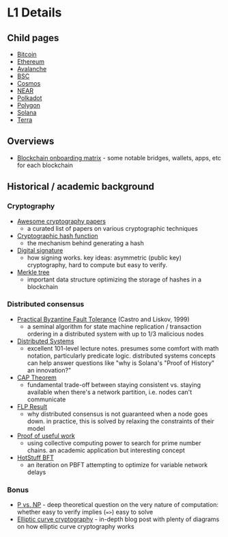 # L1 Details

## Child pages
* [Bitcoin](Bitcoin.md)
* [Ethereum](Ethereum.md)
* [Avalanche](Avalanche.md)
* [BSC](BSC.md)
* [Cosmos](Cosmos.md)
* [NEAR](NEAR.md)
* [Polkadot](Polkadot.md)
* [Polygon](Polygon.md)
* [Solana](Solana.md)
* [Terra](Terra.md)

## Overviews
* [Blockchain onboarding matrix](https://twitter.com/ahboyash/status/1485939275065868289) - some notable bridges, wallets, apps, etc for each blockchain

## Historical / academic background

### Cryptography
* [Awesome cryptography papers](https://github.com/pFarb/awesome-crypto-papers)
  * a curated list of papers on various cryptographic techniques
* [Cryptographic hash function](https://en.bitcoinwiki.org/wiki/Cryptographic_hash_function)
  * the mechanism behind generating a hash
* [Digital signature](https://en.bitcoinwiki.org/wiki/Digital_signature)
  * how signing works. key ideas: asymmetric (public key) cryptography, hard to compute but easy to verify.
* [Merkle tree](https://en.bitcoinwiki.org/wiki/Merkle_tree)
  * important data structure optimizing the storage of hashes in a blockchain

### Distributed consensus
* [Practical Byzantine Fault Tolerance](https://pmg.csail.mit.edu/papers/osdi99.pdf) (Castro and Liskov, 1999)
  * a seminal algorithm for state machine replication / transaction ordering in a distributed system with up to 1/3 malicious nodes
* [Distributed Systems](https://www.cl.cam.ac.uk/teaching/2021/ConcDisSys/dist-sys-notes.pdf)
  * excellent 101-level lecture notes. presumes some comfort with math notation, particularly predicate logic.
    distributed systems concepts can help answer questions like "why is Solana's "Proof of History" an innovation?"
* [CAP Theorem](https://en.wikipedia.org/wiki/CAP_theorem)
  * fundamental trade-off between staying consistent vs. staying available when there's a network partition, i.e. nodes can't communicate
* [FLP Result](https://groups.csail.mit.edu/tds/papers/Lynch/jacm85.pdf)
  * why distributed consensus is not guaranteed when a node goes down. in practice, this is solved by relaxing the constraints of their model
* [Proof of useful work](https://primecoin.io/about.php)
  * using collective computing power to search for prime number chains. an academic application but interesting concept
* [HotStuff BFT](https://arxiv.org/pdf/1803.05069.pdf)
  * an iteration on PBFT attempting to optimize for variable network delays

### Bonus
* [P vs. NP](https://en.wikipedia.org/wiki/P_versus_NP_problem) -
  deep theoretical question on the very nature of computation: whether easy to verify implies (`=>`) easy to solve
* [Elliptic curve cryptography](https://hackernoon.com/what-is-the-math-behind-elliptic-curve-cryptography-f61b25253da3) -
  in-depth blog post with plenty of diagrams on how elliptic curve cryptography works
